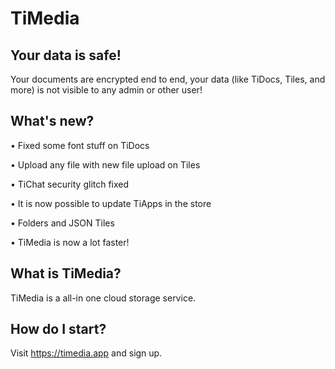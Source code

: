 # TiMedia


## Your data is safe!
Your documents are encrypted end to end, your data (like TiDocs, Tiles, and more) is not visible to any admin or other user!


## What's new?

• Fixed some font stuff on TiDocs

• Upload any file with new file upload on Tiles

• TiChat security glitch fixed

• It is now possible to update TiApps in the store

• Folders and JSON Tiles

• TiMedia is now a lot faster!

## What is TiMedia?
TiMedia is a all-in one cloud storage service.

## How do I start?
Visit https://timedia.app and sign up.

